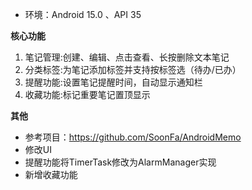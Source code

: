 - 环境：Android 15.0 、API 35

**核心功能**
1. 笔记管理:创建、编辑、点击查看、长按删除文本笔记
2. 分类标签:为笔记添加标签并支持按标签选（待办/已办）
3. 提醒功能:设置笔记提醒时间，自动显示通知栏
4. 收藏功能:标记重要笔记置顶显示

**其他**
- 参考项目：https://github.com/SoonFa/AndroidMemo
- 修改UI
- 提醒功能将TimerTask修改为AlarmManager实现
- 新增收藏功能